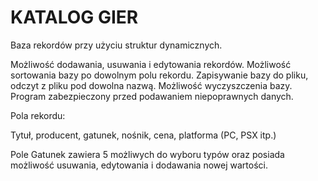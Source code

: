 # KATALOG GIER

Baza rekordów przy użyciu struktur dynamicznych.
 
Możliwość dodawania, usuwania i edytowania rekordów.
Możliwość sortowania bazy po dowolnym polu rekordu.
Zapisywanie bazy do pliku, odczyt z pliku pod dowolna nazwą.
Możliwość wyczyszczenia bazy.
Program zabezpieczony przed podawaniem niepoprawnych danych.

Pola rekordu:
 
Tytuł, producent, gatunek, nośnik, cena, platforma (PC, PSX itp.)
 
Pole Gatunek zawiera 5 możliwych do wyboru typów oraz posiada możliwość usuwania, edytowania i dodawania nowej wartości.
